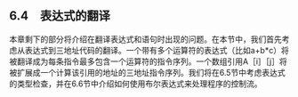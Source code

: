 ## 6.4　表达式的翻译

本章剩下的部分将介绍在翻译表达式和语句时出现的问题。在本节中，我们首先考虑从表达式到三地址代码的翻译。一个带有多个运算符的表达式（比如a+b*c）将被翻译成为每条指令最多包含一个运算符的指令序列。一个数组引用A［i］［j］将被扩展成一个计算该引用的地址的三地址指令序列。我们将在6.5节中考虑表达式的类型检查，并在6.6节中介绍如何使用布尔表达式来处理程序的控制流。